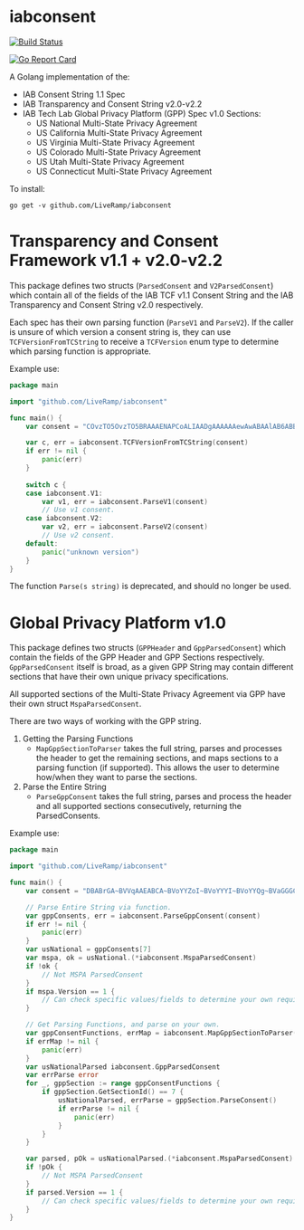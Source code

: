 # iabconsent
[![Build Status][ci]](https://travis-ci.com/LiveRamp/iabconsent)

[ci]: https://travis-ci.com/LiveRamp/iabconsent.svg?branch=master "Build Status"

[![Go Report Card][report]](https://goreportcard.com/report/github.com/LiveRamp/iabconsent)

[report]: https://goreportcard.com/badge/github.com/LiveRamp/iabconsent "Go Report Card"

A Golang implementation of the:
- IAB Consent String 1.1 Spec
- IAB Transparency and Consent String v2.0-v2.2
- IAB Tech Lab Global Privacy Platform (GPP) Spec v1.0 Sections:
  - US National Multi-State Privacy Agreement
  - US California Multi-State Privacy Agreement
  - US Virginia Multi-State Privacy Agreement
  - US Colorado Multi-State Privacy Agreement
  - US Utah Multi-State Privacy Agreement
  - US Connecticut Multi-State Privacy Agreement

To install:
```
go get -v github.com/LiveRamp/iabconsent
```

# Transparency and Consent Framework v1.1 + v2.0-v2.2

This package defines two structs (`ParsedConsent` and `V2ParsedConsent`) which contain all of the fields of the IAB 
TCF v1.1 Consent String and the IAB Transparency and Consent String v2.0 respectively.

Each spec has their own parsing function (`ParseV1` and `ParseV2`). If the caller is unsure of which version a consent
string is, they can use `TCFVersionFromTCString` to receive a `TCFVersion` enum type to determine which parsing function is appropriate.

Example use:
```go
package main

import "github.com/LiveRamp/iabconsent"

func main() {
    var consent = "COvzTO5OvzTO5BRAAAENAPCoALIAADgAAAAAAewAwABAAlAB6ABBFAAA"

    var c, err = iabconsent.TCFVersionFromTCString(consent)
    if err != nil {
        panic(err)
    }
    
    switch c {
    case iabconsent.V1:
        var v1, err = iabconsent.ParseV1(consent)
        // Use v1 consent.
    case iabconsent.V2:
        var v2, err = iabconsent.ParseV2(consent)
        // Use v2 consent.
    default:
        panic("unknown version")
    }
}
```

The function `Parse(s string)` is deprecated, and should no longer be used.

# Global Privacy Platform v1.0

This package defines two structs (`GPPHeader` and `GppParsedConsent`) which contain the fields of the GPP Header and GPP Sections respectively. 
`GppParsedConsent` itself is broad, as a given GPP String may contain different sections that have their own unique privacy specifications.

All supported sections of the Multi-State Privacy Agreement via GPP have their own struct `MspaParsedConsent`.

There are two ways of working with the GPP string.
1. Getting the Parsing Functions
   - `MapGppSectionToParser` takes the full string, parses and processes the header to get the remaining sections, and maps sections to a parsing function (if supported). This allows the user to determine how/when they want to parse the sections.
2. Parse the Entire String
   - `ParseGppConsent` takes the full string, parses and process the header and all supported sections consecutively, returning the ParsedConsents.


Example use:
```go
package main

import "github.com/LiveRamp/iabconsent"

func main() {
	var consent = "DBABrGA~BVVqAAEABCA~BVoYYZoI~BVoYYYI~BVoYYQg~BVaGGGCA~BVoYYYQg"

	// Parse Entire String via function.
	var gppConsents, err = iabconsent.ParseGppConsent(consent)
	if err != nil {
		panic(err)
	}
	var usNational = gppConsents[7]
	var mspa, ok = usNational.(*iabconsent.MspaParsedConsent)
	if !ok {
		// Not MSPA ParsedConsent
	}
	if mspa.Version == 1 {
		// Can check specific values/fields to determine your own requirements to process.
	}

	// Get Parsing Functions, and parse on your own.
	var gppConsentFunctions, errMap = iabconsent.MapGppSectionToParser(consent)
	if errMap != nil {
		panic(err)
	}
	var usNationalParsed iabconsent.GppParsedConsent
	var errParse error
	for _, gppSection := range gppConsentFunctions {
		if gppSection.GetSectionId() == 7 {
			usNationalParsed, errParse = gppSection.ParseConsent()
			if errParse != nil {
				panic(err)
			}
		}
	}

	var parsed, pOk = usNationalParsed.(*iabconsent.MspaParsedConsent)
	if !pOk {
		// Not MSPA ParsedConsent
	}
	if parsed.Version == 1 {
		// Can check specific values/fields to determine your own requirements to process.
	}
}
```